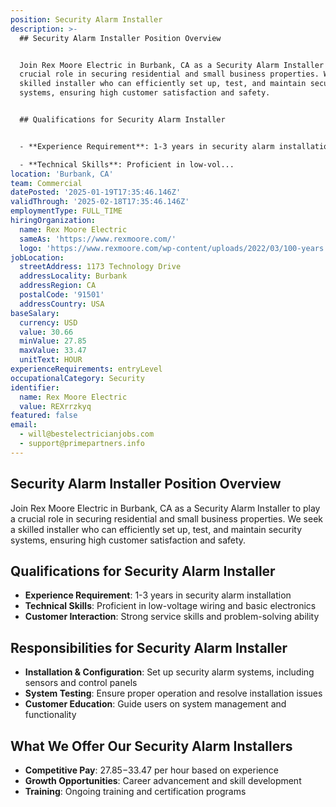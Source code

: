 ```yaml
---
position: Security Alarm Installer
description: >-
  ## Security Alarm Installer Position Overview


  Join Rex Moore Electric in Burbank, CA as a Security Alarm Installer to play a
  crucial role in securing residential and small business properties. We seek a
  skilled installer who can efficiently set up, test, and maintain security
  systems, ensuring high customer satisfaction and safety.


  ## Qualifications for Security Alarm Installer


  - **Experience Requirement**: 1-3 years in security alarm installation

  - **Technical Skills**: Proficient in low-vol...
location: 'Burbank, CA'
team: Commercial
datePosted: '2025-01-19T17:35:46.146Z'
validThrough: '2025-02-18T17:35:46.146Z'
employmentType: FULL_TIME
hiringOrganization:
  name: Rex Moore Electric
  sameAs: 'https://www.rexmoore.com/'
  logo: 'https://www.rexmoore.com/wp-content/uploads/2022/03/100-years.png'
jobLocation:
  streetAddress: 1173 Technology Drive
  addressLocality: Burbank
  addressRegion: CA
  postalCode: '91501'
  addressCountry: USA
baseSalary:
  currency: USD
  value: 30.66
  minValue: 27.85
  maxValue: 33.47
  unitText: HOUR
experienceRequirements: entryLevel
occupationalCategory: Security
identifier:
  name: Rex Moore Electric
  value: REXrrzkyq
featured: false
email:
  - will@bestelectricianjobs.com
  - support@primepartners.info
---
```




## Security Alarm Installer Position Overview

Join Rex Moore Electric in Burbank, CA as a Security Alarm Installer to play a crucial role in securing residential and small business properties. We seek a skilled installer who can efficiently set up, test, and maintain security systems, ensuring high customer satisfaction and safety.

## Qualifications for Security Alarm Installer

- **Experience Requirement**: 1-3 years in security alarm installation
- **Technical Skills**: Proficient in low-voltage wiring and basic electronics
- **Customer Interaction**: Strong service skills and problem-solving ability

## Responsibilities for Security Alarm Installer

- **Installation & Configuration**: Set up security alarm systems, including sensors and control panels
- **System Testing**: Ensure proper operation and resolve installation issues
- **Customer Education**: Guide users on system management and functionality

## What We Offer Our Security Alarm Installers

- **Competitive Pay**: $27.85-$33.47 per hour based on experience
- **Growth Opportunities**: Career advancement and skill development
- **Training**: Ongoing training and certification programs